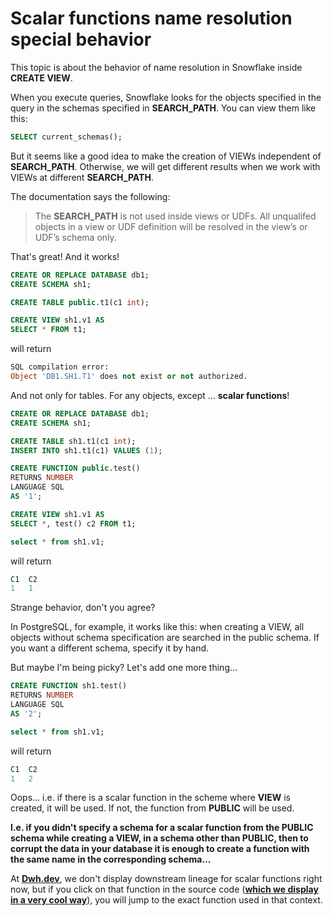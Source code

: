 # Scalar functions name resolution special behavior

This topic is about the behavior of name resolution in Snowflake inside **CREATE VIEW**.

When you execute queries, Snowflake looks for the objects specified in the query in the schemas specified in **SEARCH\_PATH**. You can view them like this:

```sql
SELECT current_schemas();
```

But it seems like a good idea to make the creation of VIEWs independent of **SEARCH\_PATH**. Otherwise, we will get different results when we work with VIEWs at different **SEARCH\_PATH**.

The documentation says the following:

> The **SEARCH\_PATH** is not used inside views or UDFs. All unqualifed objects in a view or UDF definition will be resolved in the view’s or UDF’s schema only.

That's great! And it works!

```sql
CREATE OR REPLACE DATABASE db1;
CREATE SCHEMA sh1;

CREATE TABLE public.t1(c1 int);

CREATE VIEW sh1.v1 AS
SELECT * FROM t1;
```

will return

```sql
SQL compilation error:
Object 'DB1.SH1.T1' does not exist or not authorized.
```

And not only for tables. For any objects, except … **scalar functions**!

```sql
CREATE OR REPLACE DATABASE db1;
CREATE SCHEMA sh1;

CREATE TABLE sh1.t1(c1 int);
INSERT INTO sh1.t1(c1) VALUES (1);

CREATE FUNCTION public.test()
RETURNS NUMBER
LANGUAGE SQL
AS '1';

CREATE VIEW sh1.v1 AS
SELECT *, test() c2 FROM t1;

select * from sh1.v1;
```

will return

```sql
C1  C2
1   1
```

Strange behavior, don't you agree?

In PostgreSQL, for example, it works like this: when creating a VIEW, all objects without schema specification are searched in the public schema. If you want a different schema, specify it by hand.

But maybe I'm being picky? Let's add one more thing…

```sql
CREATE FUNCTION sh1.test()
RETURNS NUMBER
LANGUAGE SQL
AS '2';

select * from sh1.v1;
```

will return

```sql
C1  C2
1   2
```

Oops… i.e. if there is a scalar function in the scheme where **VIEW** is created, it will be used. If not, the function from **PUBLIC** will be used.

**I.e. if you didn't specify a schema for a scalar function from the PUBLIC schema while creating a VIEW, in a schema other than PUBLIC, then to corrupt the data in your database it is enough to create a function with the same name in the corresponding schema…**

At [**Dwh.dev**](https://dwh.dev/), we don't display downstream lineage for scalar functions right now, but if you click on that function in the source code ([**which we display in a very cool way**](../features/fancy-sql-highlight.md)), you will jump to the exact function used in that context.

